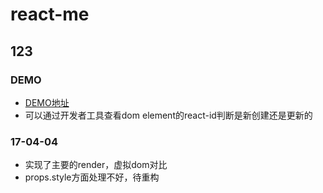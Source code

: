 # react-me
## 123

### DEMO
* [DEMO地址](https://czy0729.github.io/react-me/)
* 可以通过开发者工具查看dom element的react-id判断是新创建还是更新的

### 17-04-04
* 实现了主要的render，虚拟dom对比
* props.style方面处理不好，待重构